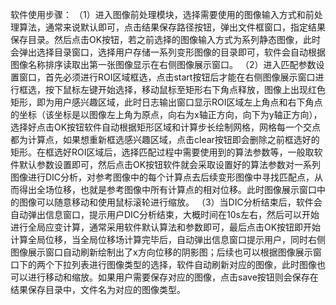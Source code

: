 软件使用步骤：
（1）进入图像前处理模块，选择需要使用的图像输入方式和前处理算法，通常来说默认即可，点击结果保存路径按钮，弹出文件框窗口，指定结果保存目录。然后点击OK按钮，若之前选择的图像输入方式为系列静态图像，此时会弹出选择目录窗口，选择用户存储一系列变形图像的目录即可，软件会自动根据图像名称排序读取出第一张图像显示在右侧图像展示窗口。
（2）进入匹配参数设置窗口，首先必须进行ROI区域框选，点击start按钮后才能在右侧图像展示窗口进行框选，按下鼠标左键开始选择，移动鼠标至矩形右下角点释放，图像上出现红色矩形，即为用户感兴趣区域，此时日志输出窗口显示ROI区域左上角点和右下角点的坐标（该坐标是以图像左上角为原点，向右为x轴正方向，向下为y轴正方向），选择好点击OK按钮软件自动根据矩形区域和计算步长绘制网格，网格每一个交点都为计算点，如果想重新框选感兴趣区域，点击clear按钮即会删除之前框选好的矩形。在框选好ROI区域后，选择匹配过程中需要使用到的算法参数等，一般取软件默认参数设置即可，然后点击OK按钮软件就会采取设置好的算法参数对一系列图像进行DIC分析，对参考图像中的每个计算点去后续变形图像中寻找匹配点，从而得出全场位移，也就是参考图像中所有计算点的相对位移。此时图像展示窗口中的图像可以随意移动和使用鼠标滚轮进行缩放。
（3）当DIC分析结束后，软件会自动弹出信息窗口，提示用户DIC分析结束，大概时间在10s左右，然后可以开始进行全局应变计算，通常采用软件默认算法和参数即可，最后点击OK按钮即开始计算全局位移，当全局位移场计算完毕后，自动弹出信息窗口提示用户，同时右侧图像展示窗口自动刷新绘制出了x方向位移的阴影图；后续也可以根据图像展示窗口下的两个下拉列表进行图像类型的选择，软件自动刷新对应的图像，此时图像也可以进行移动和缩放。如果用户需要保存对应的图像，点击save按钮则会保存在结果保存目录中，文件名为对应的图像类型。
